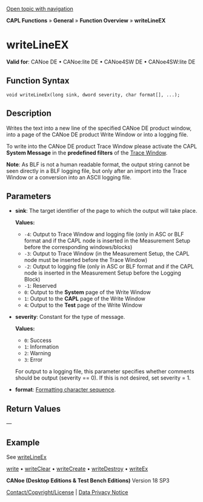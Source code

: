 [Open topic with navigation](../../../../../CANoeDEFamily.htm#Topics/CAPLFunctions/Other/Functions/CAPLfunctionWriteLineEx.md)

**CAPL Functions** » **General** » **Function Overview** » **writeLineEX**

# writeLineEX

**Valid for**: CANoe DE • CANoe:lite DE • CANoe4SW DE • CANoe4SW:lite DE

## Function Syntax

```plaintext
void writeLineEx(long sink, dword severity, char format[], ...);
```

## Description

Writes the text into a new line of the specified CANoe DE product window, into a page of the CANoe DE product Write Window or into a logging file.

To write into the CANoe DE product Trace Window please activate the CAPL **System Message** in the **predefined filters** of the [Trace Window](../../../CANoeCANalyzer/Windows/Trace/TraceWindowFilter.md).

**Note**: As BLF is not a human readable format, the output string cannot be seen directly in a BLF logging file, but only after an import into the Trace Window or a conversion into an ASCII logging file.

## Parameters

- **sink**: The target identifier of the page to which the output will take place.

  **Values:**
  - `-4`: Output to Trace Window and logging file (only in ASC or BLF format and if the CAPL node is inserted in the Measurement Setup before the corresponding windows/blocks)
  - `-3`: Output to Trace Window (in the Measurement Setup, the CAPL node must be inserted before the Trace Window)
  - `-2`: Output to logging file (only in ASC or BLF format and if the CAPL node is inserted in the Measurement Setup before the Logging Block)
  - `-1`: Reserved
  - `0`: Output to the **System** page of the Write Window
  - `1`: Output to the **CAPL** page of the Write Window
  - `4`: Output to the **Test** page of the Write Window

- **severity**: Constant for the type of message.

  **Values:**
  - `0`: Success
  - `1`: Information
  - `2`: Warning
  - `3`: Error

  For output to a logging file, this parameter specifies whether comments should be output (severity == 0). If this is not desired, set severity = 1.

- **format**: [Formatting character sequence](../CAPLFunctionsWriteFormatExpressions.md).

## Return Values

—

## Example

See [writeLineEx](CAPLfunctionsExampleWrite.md)

[write](CAPLfunctionWrite.md) • [writeClear](CAPLfunctionWriteClear.md) • [writeCreate](CAPLfunctionWriteCreate.md) • [writeDestroy](CAPLfunctionWriteDestroy.md) • [writeEx](CAPLfunctionWriteEx.md)

**CANoe (Desktop Editions & Test Bench Editions)** Version 18 SP3

[Contact/Copyright/License](../../../Shared/ContactCopyrightLicense.md) | [Data Privacy Notice](https://www.vector.com/int/en/company/get-info/privacy-policy/)
